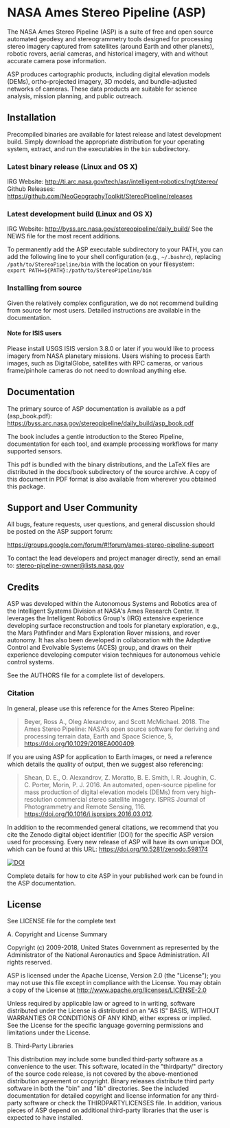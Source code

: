 # NASA Ames Stereo Pipeline (ASP)

The NASA Ames Stereo Pipeline (ASP) is a suite of free and open source automated geodesy and stereogrammetry tools designed for processing stereo imagery captured from satellites (around Earth and other planets), robotic rovers, aerial cameras, and historical imagery, with and without accurate camera pose information. 

ASP produces cartographic products, including digital elevation models (DEMs), ortho-projected imagery, 3D models, and bundle-adjusted networks of cameras. These data products are suitable for science analysis, mission planning, and public outreach.

## Installation
Precompiled binaries are available for latest release and latest development build. Simply download the appropriate distribution for your operating system, extract, and run the executables in the `bin` subdirectory.  

### Latest binary release (Linux and OS X)
IRG Website: http://ti.arc.nasa.gov/tech/asr/intelligent-robotics/ngt/stereo/  
Github Releases: https://github.com/NeoGeographyToolkit/StereoPipeline/releases

### Latest development build (Linux and OS X)
IRG Website: http://byss.arc.nasa.gov/stereopipeline/daily_build/
See the NEWS file for the most recent additions.

To permanently add the ASP executable subdirectory to your PATH, you can add the following line to your shell configuration (e.g., `~/.bashrc`), replacing `/path/to/StereoPipeline/bin` with the location on your filesystem:  
`export PATH=${PATH}:/path/to/StereoPipeline/bin`

### Installing from source
Given the relatively complex configuration, we do not recommend building from source for most users. Detailed instructions are available in the documentation.

#### Note for ISIS users
Please install USGS ISIS version 3.8.0 or later if you would like to
process imagery from NASA planetary missions. Users wishing to process Earth
images, such as DigitalGlobe, satellites with RPC cameras, or various
frame/pinhole cameras do not need to download anything else.

## Documentation
The primary source of ASP documentation is available as a pdf (asp_book.pdf):  
https://byss.arc.nasa.gov/stereopipeline/daily_build/asp_book.pdf

The book includes a gentle introduction to the Stereo Pipeline, documentation for each tool, and example processing workflows for many supported sensors. 

This pdf is bundled with the binary distributions, and the LaTeX files are distributed in the
docs/book subdirectory of the source archive. A copy of this document in PDF format is also available from wherever you obtained
this package.

## Support and User Community
All bugs, feature requests, user questions, and general discussion should be posted
on the ASP support forum:

https://groups.google.com/forum/#!forum/ames-stereo-pipeline-support

To contact the lead developers and project manager directly, send an
email to: stereo-pipeline-owner@lists.nasa.gov

## Credits

ASP was developed within the Autonomous Systems and Robotics area of
the Intelligent Systems Division at NASA's Ames Research Center. It
leverages the Intelligent Robotics Group's (IRG) extensive experience
developing surface reconstruction and tools for planetary exploration,
e.g., the Mars Pathfinder and Mars Exploration Rover missions, and
rover autonomy. It has also been developed in collaboration with the
Adaptive Control and Evolvable Systems (ACES) group, and draws on
their experience developing computer vision techniques for autonomous
vehicle control systems.

See the AUTHORS file for a complete list of developers.

### Citation

In general, please use this reference for the Ames Stereo Pipeline:
>Beyer, Ross A., Oleg Alexandrov, and Scott McMichael. 2018. The Ames Stereo Pipeline: NASA's open source software for deriving and processing terrain data, Earth and Space Science, 5, https://doi.org/10.1029/2018EA000409.

If you are using ASP for application to Earth images, or need a reference which details the quality of output, then we suggest also referencing:
>Shean, D. E., O. Alexandrov, Z. Moratto, B. E. Smith, I. R. Joughin, C. C. Porter, Morin, P. J. 2016. An automated, open-source pipeline for mass production of digital elevation models (DEMs) from very high-resolution commercial stereo satellite imagery. ISPRS Journal of Photogrammetry and Remote Sensing, 116. https://doi.org/10.1016/j.isprsjprs.2016.03.012.

In addition to the recommended general citations, we recommend that you cite the Zenodo digital object identifier (DOI) for the specific ASP version used for processing. Every new release of ASP will have its own unique DOI, which can be found at this URL: https://doi.org/10.5281/zenodo.598174

[![DOI](https://zenodo.org/badge/DOI/10.5281/zenodo.3247734.svg)](https://doi.org/10.5281/zenodo.3247734)

Complete details for how to cite ASP in your published work can be found in the ASP documentation. 

## License 

See LICENSE file for the complete text

A. Copyright and License Summary

Copyright (c) 2009-2018, United States Government as represented by
the Administrator of the National Aeronautics and Space
Administration. All rights reserved.

ASP is licensed under the Apache License, Version 2.0 (the "License");
you may not use this file except in compliance with the License. You
may obtain a copy of the License at
http://www.apache.org/licenses/LICENSE-2.0

Unless required by applicable law or agreed to in writing, software
distributed under the License is distributed on an "AS IS" BASIS,
WITHOUT WARRANTIES OR CONDITIONS OF ANY KIND, either express or
implied. See the License for the specific language governing
permissions and limitations under the License.

B. Third-Party Libraries

This distribution may include some bundled third-party software as a
convenience to the user. This software, located in the "thirdparty/"
directory of the source code release, is not covered by the
above-mentioned distribution agreement or copyright. Binary releases
distribute third party software in both the "bin" and "lib"
directories. See the included documentation for detailed copyright and
license information for any third-party software or check the
THIRDPARTYLICENSES file. In addition, various pieces of ASP depend on
additional third-party libraries that the user is expected to have
installed.
